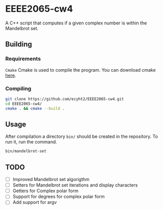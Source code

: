 # EEEE2065-cw4
A C++ script that computes if a given complex number is within the Mandelbrot set.

## Building

### Requirements
`Cmake` Cmake is used to compile the program. You can download cmake [here](https://cmake.org/download/).

### Compiling

``` sh
git clone https://github.com/ecyht2/EEEE2065-cw4.git
cd EEEE2065-cw4/
cmake . && cmake --build .
```

## Usage

After compilation a directory `bin/` should be created in the repository. To run it, run the command.

``` sh
bin/mandelbrot-set
```

## TODO
* [ ] Improved Mandelbrot set algorigthm
* [ ] Setters for Mandelbrot set iterations and display characters
* [ ] Getters for Complex polar form
* [ ] Support for degrees for complex polar form
* [ ] Add support for argv
